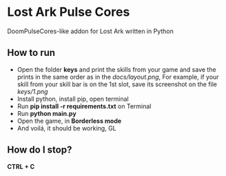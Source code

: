 # Lost Ark Pulse Cores
DoomPulseCores-like addon for Lost Ark written in Python

## How to run
- Open the folder **keys** and print the skills from your game and save the prints in the same order as in the *docs/layout.png*, For example, if your skill from your skill bar is on the 1st slot, save its screenshot on the file *keys/1.png*
- Install python, install pip, open terminal
- Run **pip install -r requirements.txt** on Terminal
- Run **python main.py**
- Open the game, in **Borderless mode**
- And voilá, it should be working, GL

## How do I stop?
**CTRL + C**


